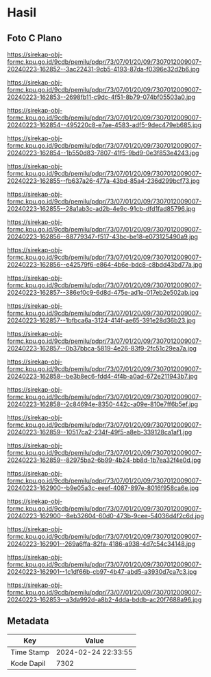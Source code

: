 # Hasil

## Foto C Plano

https://sirekap-obj-formc.kpu.go.id/9cdb/pemilu/pdpr/73/07/01/20/09/7307012009007-20240223-162852--3ac22431-9cb5-4193-87da-f0396e32d2b6.jpg

https://sirekap-obj-formc.kpu.go.id/9cdb/pemilu/pdpr/73/07/01/20/09/7307012009007-20240223-162853--2698fb11-c9dc-4f51-8b79-074bf05503a0.jpg

https://sirekap-obj-formc.kpu.go.id/9cdb/pemilu/pdpr/73/07/01/20/09/7307012009007-20240223-162854--495220c8-e7ae-4583-adf5-9dec479eb685.jpg

https://sirekap-obj-formc.kpu.go.id/9cdb/pemilu/pdpr/73/07/01/20/09/7307012009007-20240223-162854--1b550d83-7807-41f5-9bd9-0e3f853e4243.jpg

https://sirekap-obj-formc.kpu.go.id/9cdb/pemilu/pdpr/73/07/01/20/09/7307012009007-20240223-162855--fb637a26-477a-43bd-85a4-236d299bcf73.jpg

https://sirekap-obj-formc.kpu.go.id/9cdb/pemilu/pdpr/73/07/01/20/09/7307012009007-20240223-162855--28a1ab3c-ad2b-4e9c-91cb-dfd1fad85796.jpg

https://sirekap-obj-formc.kpu.go.id/9cdb/pemilu/pdpr/73/07/01/20/09/7307012009007-20240223-162856--88779347-f517-43bc-be18-e073125490a9.jpg

https://sirekap-obj-formc.kpu.go.id/9cdb/pemilu/pdpr/73/07/01/20/09/7307012009007-20240223-162856--e42579f6-e864-4b6e-bdc8-c8bdd43bd77a.jpg

https://sirekap-obj-formc.kpu.go.id/9cdb/pemilu/pdpr/73/07/01/20/09/7307012009007-20240223-162857--386ef0c9-6d8d-475e-ad1e-017eb2e502ab.jpg

https://sirekap-obj-formc.kpu.go.id/9cdb/pemilu/pdpr/73/07/01/20/09/7307012009007-20240223-162857--1bfbca6a-3124-414f-ae65-391e28d36b23.jpg

https://sirekap-obj-formc.kpu.go.id/9cdb/pemilu/pdpr/73/07/01/20/09/7307012009007-20240223-162857--0b37bbca-5819-4e26-83f9-2fc51c29ea7a.jpg

https://sirekap-obj-formc.kpu.go.id/9cdb/pemilu/pdpr/73/07/01/20/09/7307012009007-20240223-162858--be3b8ec6-fdd4-4f4b-a0ad-672e211943b7.jpg

https://sirekap-obj-formc.kpu.go.id/9cdb/pemilu/pdpr/73/07/01/20/09/7307012009007-20240223-162858--2c84694e-8350-442c-a09e-810e7ff6b5ef.jpg

https://sirekap-obj-formc.kpu.go.id/9cdb/pemilu/pdpr/73/07/01/20/09/7307012009007-20240223-162859--10517ca2-234f-49f5-a8eb-339128ca1af1.jpg

https://sirekap-obj-formc.kpu.go.id/9cdb/pemilu/pdpr/73/07/01/20/09/7307012009007-20240223-162859--82975ba2-6b99-4b24-bb8d-1b7ea32f4e0d.jpg

https://sirekap-obj-formc.kpu.go.id/9cdb/pemilu/pdpr/73/07/01/20/09/7307012009007-20240223-162900--b9e05a3c-eeef-4087-897e-8016f958ca6e.jpg

https://sirekap-obj-formc.kpu.go.id/9cdb/pemilu/pdpr/73/07/01/20/09/7307012009007-20240223-162900--8eb32604-60d0-473b-9cee-54036d4f2c6d.jpg

https://sirekap-obj-formc.kpu.go.id/9cdb/pemilu/pdpr/73/07/01/20/09/7307012009007-20240223-162901--269a6ffa-82fa-4186-a938-4d7c54c34148.jpg

https://sirekap-obj-formc.kpu.go.id/9cdb/pemilu/pdpr/73/07/01/20/09/7307012009007-20240223-162901--1c1df66b-cb97-4b47-abd5-a3930d7ca7c3.jpg

https://sirekap-obj-formc.kpu.go.id/9cdb/pemilu/pdpr/73/07/01/20/09/7307012009007-20240223-162853--a3da992d-a8b2-4dda-bddb-ac20f7688a96.jpg


## Metadata

| Key        | Value               |
| ---------- | ------------------- |
| Time Stamp | 2024-02-24 22:33:55 |
| Kode Dapil | 7302                |



